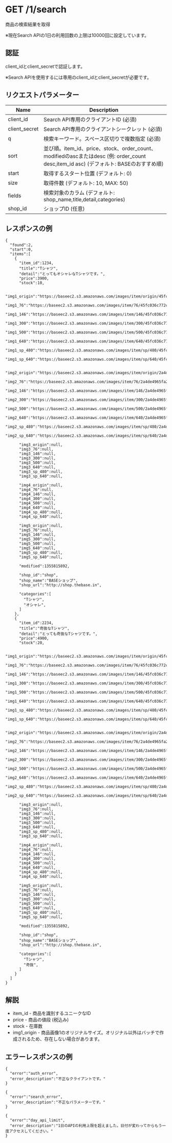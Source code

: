 # GET /1/search

商品の検索結果を取得

※現在Search APIの1日の利用回数の上限は10000回に設定しています。

## 認証

client_idとclient_secretで認証します。

※Search APIを使用するには専用のclient_idとclient_secretが必要です。

## リクエストパラメーター

| Name          | Description                                                      |
|---------------|------------------------------------------------------------------|
| client_id     | Search API専用のクライアントID (必須)                            |
| client_secret | Search API専用のクライアントシークレット (必須)                  |
| q             | 検索キーワード。スペース区切りで複数指定 (必須)                  |
| sort          | 並び順。item_id、price、stock、order_count、modifiedのascまたはdesc (例: order_count desc,item_id asc) (デフォルト: BASEのおすすめ順) |
| start         | 取得するスタート位置 (デフォルト: 0)                             |
| size          | 取得件数 (デフォルト: 10, MAX: 50)                               |
| fields        | 検索対象のカラム (デフォルト: shop_name,title,detail,categories) |
| shop_id       | ショップID (任意)                                                |

## レスポンスの例

```
{
  "found":2,
  "start":0,
  "items":[
    {
      "item_id":1234,
      "title":"Tシャツ",
      "detail":"とってもオシャレなTシャツです。",
      "price":3900,
      "stock":10,

      "img1_origin":"https://baseec2.s3.amazonaws.com/images/item/origin/45fc036c772c8469fa40396b2ef0fb9b.jpg",
      "img1_76":"https://baseec2.s3.amazonaws.com/images/item/76/45fc036c772c8469fa40396b2ef0fb9b.jpg",
      "img1_146":"https://baseec2.s3.amazonaws.com/images/item/146/45fc036c772c8469fa40396b2ef0fb9b.jpg",
      "img1_300":"https://baseec2.s3.amazonaws.com/images/item/300/45fc036c772c8469fa40396b2ef0fb9b.jpg",
      "img1_500":"https://baseec2.s3.amazonaws.com/images/item/500/45fc036c772c8469fa40396b2ef0fb9b.jpg",
      "img1_640":"https://baseec2.s3.amazonaws.com/images/item/640/45fc036c772c8469fa40396b2ef0fb9b.jpg",
      "img1_sp_480":"https://baseec2.s3.amazonaws.com/images/item/sp/480/45fc036c772c8469fa40396b2ef0fb9b.jpg",
      "img1_sp_640":"https://baseec2.s3.amazonaws.com/images/item/sp/640/45fc036c772c8469fa40396b2ef0fb9b.jpg",

      "img2_origin":"https://baseec2.s3.amazonaws.com/images/item/origin/2a4de4965fa23b7b89944199713a827e.jpg",
      "img2_76":"https://baseec2.s3.amazonaws.com/images/item/76/2a4de4965fa23b7b89944199713a827e.jpg",
      "img2_146":"https://baseec2.s3.amazonaws.com/images/item/146/2a4de4965fa23b7b89944199713a827e.jpg",
      "img2_300":"https://baseec2.s3.amazonaws.com/images/item/300/2a4de4965fa23b7b89944199713a827e.jpg",
      "img2_500":"https://baseec2.s3.amazonaws.com/images/item/500/2a4de4965fa23b7b89944199713a827e.jpg",
      "img2_640":"https://baseec2.s3.amazonaws.com/images/item/640/2a4de4965fa23b7b89944199713a827e.jpg",
      "img2_sp_480":"https://baseec2.s3.amazonaws.com/images/item/sp/480/2a4de4965fa23b7b89944199713a827e.jpg",
      "img2_sp_640":"https://baseec2.s3.amazonaws.com/images/item/sp/640/2a4de4965fa23b7b89944199713a827e.jpg",

      "img3_origin":null,
      "img3_76":null,
      "img3_146":null,
      "img3_300":null,
      "img3_500":null,
      "img3_640":null,
      "img3_sp_480":null,
      "img3_sp_640":null,

      "img4_origin":null,
      "img4_76":null,
      "img4_146":null,
      "img4_300":null,
      "img4_500":null,
      "img4_640":null,
      "img4_sp_480":null,
      "img4_sp_640":null,

      "img5_origin":null,
      "img5_76":null,
      "img5_146":null,
      "img5_300":null,
      "img5_500":null,
      "img5_640":null,
      "img5_sp_480":null,
      "img5_sp_640":null,

      "modified":1355815892,
      
      "shop_id":"shop",
      "shop_name":"BASEショップ",
      "shop_url":"http://shop.thebase.in",
      
      "categories":[
        "Tシャツ",
        "オシャレ",
      ]
    },
    {
      "item_id":2234,
      "title":"奇抜なTシャツ",
      "detail":"とっても奇抜なTシャツです。",
      "price":4900,
      "stock":20,

      "img1_origin":"https://baseec2.s3.amazonaws.com/images/item/origin/45fc036c772c8469fa40396b2ef0fb9b.jpg",
      "img1_76":"https://baseec2.s3.amazonaws.com/images/item/76/45fc036c772c8469fa40396b2ef0fb9b.jpg",
      "img1_146":"https://baseec2.s3.amazonaws.com/images/item/146/45fc036c772c8469fa40396b2ef0fb9b.jpg",
      "img1_300":"https://baseec2.s3.amazonaws.com/images/item/300/45fc036c772c8469fa40396b2ef0fb9b.jpg",
      "img1_500":"https://baseec2.s3.amazonaws.com/images/item/500/45fc036c772c8469fa40396b2ef0fb9b.jpg",
      "img1_640":"https://baseec2.s3.amazonaws.com/images/item/640/45fc036c772c8469fa40396b2ef0fb9b.jpg",
      "img1_sp_480":"https://baseec2.s3.amazonaws.com/images/item/sp/480/45fc036c772c8469fa40396b2ef0fb9b.jpg",
      "img1_sp_640":"https://baseec2.s3.amazonaws.com/images/item/sp/640/45fc036c772c8469fa40396b2ef0fb9b.jpg",

      "img2_origin":"https://baseec2.s3.amazonaws.com/images/item/origin/2a4de4965fa23b7b89944199713a827e.jpg",
      "img2_76":"https://baseec2.s3.amazonaws.com/images/item/76/2a4de4965fa23b7b89944199713a827e.jpg",
      "img2_146":"https://baseec2.s3.amazonaws.com/images/item/146/2a4de4965fa23b7b89944199713a827e.jpg",
      "img2_300":"https://baseec2.s3.amazonaws.com/images/item/300/2a4de4965fa23b7b89944199713a827e.jpg",
      "img2_500":"https://baseec2.s3.amazonaws.com/images/item/500/2a4de4965fa23b7b89944199713a827e.jpg",
      "img2_640":"https://baseec2.s3.amazonaws.com/images/item/640/2a4de4965fa23b7b89944199713a827e.jpg",
      "img2_sp_480":"https://baseec2.s3.amazonaws.com/images/item/sp/480/2a4de4965fa23b7b89944199713a827e.jpg",
      "img2_sp_640":"https://baseec2.s3.amazonaws.com/images/item/sp/640/2a4de4965fa23b7b89944199713a827e.jpg",

      "img3_origin":null,
      "img3_76":null,
      "img3_146":null,
      "img3_300":null,
      "img3_500":null,
      "img3_640":null,
      "img3_sp_480":null,
      "img3_sp_640":null,

      "img4_origin":null,
      "img4_76":null,
      "img4_146":null,
      "img4_300":null,
      "img4_500":null,
      "img4_640":null,
      "img4_sp_480":null,
      "img4_sp_640":null,

      "img5_origin":null,
      "img5_76":null,
      "img5_146":null,
      "img5_300":null,
      "img5_500":null,
      "img5_640":null,
      "img5_sp_480":null,
      "img5_sp_640":null,

      "modified":1355815892,
      
      "shop_id":"shop",
      "shop_name":"BASEショップ",
      "shop_url":"http://shop.thebase.in",
      
      "categories":[
        "Tシャツ",
        "奇抜",
      ]
    }
  ]
}
```

## 解説

* item_id - 商品を識別するユニークなID
* price - 商品の値段 (税込み)
* stock - 在庫数
* img1_origin - 商品画像1のオリジナルサイズ。オリジナル以外はバッチで作成されるため、存在しない場合があります。

## エラーレスポンスの例

```
{
  "error":"auth_error",
  "error_description":"不正なクライアントです。"
}
```
```
{
  "error":"search_error",
  "error_description":"不正なパラメーターです。"
}
```
```
{
  "error":"day_api_limit",
  "error_description":"1日のAPIの利用上限を超えました。日付が変わってからもう一度アクセスしてください。"
}
```
